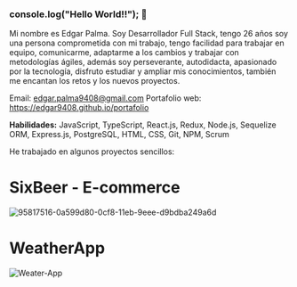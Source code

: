 ### console.log("Hello World!!"); 👋

Mi nombre es Edgar Palma. Soy Desarrollador Full Stack, tengo 26 años soy una persona comprometida con mi trabajo, tengo facilidad para trabajar en equipo, comunicarme, adaptarme a los cambios y trabajar con metodologías ágiles, además soy perseverante, autodidacta, apasionado por la tecnología, disfruto estudiar y ampliar mis conocimientos, también me encantan los retos y los nuevos proyectos.

Email: edgar.palma9408@gmail.com
Portafolio web: https://edgar9408.github.io/portafolio

**Habilidades:** JavaScript, TypeScript, React.js, Redux, Node.js, Sequelize ORM, Express.js, PostgreSQL, HTML, CSS, Git, NPM, Scrum

He trabajado en algunos proyectos sencillos:

# SixBeer - E-commerce
![95817516-0a599d80-0cf8-11eb-9eee-d9bdba249a6d](https://user-images.githubusercontent.com/63587022/106765952-20c59500-6618-11eb-95c1-53cf00307dac.png)


# WeatherApp
![Weater-App](https://user-images.githubusercontent.com/63587022/106765106-37b7b780-6617-11eb-801e-4678bcb143db.JPG)
